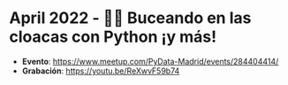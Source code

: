 # April 2022 - 🕵️‍♂️ Buceando en las cloacas con Python ¡y más!

- **Evento**: https://www.meetup.com/PyData-Madrid/events/284404414/
- **Grabación**: https://youtu.be/ReXwvF59b74

